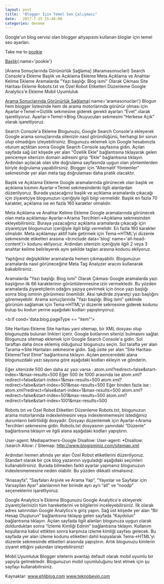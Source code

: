 ```yaml
---
layout: post
title:  "Blogger İçin Temel Seo Çalışması"
date:   2017-7-15 15:48:00
categories: deneme
---
```


Google'un blog servisi olan blogger altyapısını kullanan bloglar için temel seo ayarları.

Take me to [pookie](#pookie)

[Başlık](){:name='pookie'}

[Arama Sonuçlarında Görünürlük Sağlama] (#aramasonuclari)
Search Console'a Ekleme
Başlık ve Açıklama Ekleme
Meta Açıklama ve Anahtar Kelime Ekleme
Aramalarda "Yazı başlığı: Blog ismi" Olarak Çıkması
Site Haritası Ekleme
Robots.txt ve Özel Robot Etiketleri Düzenleme
Google Analytics'e Ekleme
Mobil Uyumluluk



[Arama Sonuçlarında Görünürlük Sağlama](){:name='aramasonuclari'}
Blogun hem blogger listesinde hem de arama motorlarında görünür olması için 
Ayarlar->Temel->Gizlilik sekmesine giderek gerekli ayarları “Evet” olarak işaretliyoruz. 
Ayarlar->Temel->Blog Okuyucuları sekmesini “Herkese Açık” olarak işaretliyoruz.


Search Console'a Ekleme
Blogunuzu, Google Search Console'a ekleyerek Google arama sonuçlarında sitenizin nasıl göründüğünü, herhangi bir sorun olup olmadığını izleyebilirsiniz. Blogunuzu eklemek için Google hesabınızla oturum açtıktan sonra Google Search Console sayfasına gidin. Açılan sayfada sağ üst köşede yer alan “Özellik Ekle” bağlantısına tıklayarak gelen pencereye sitenizin domain adresini girip “Ekle” bağlantısına tıklayın. Ardından açılacak olan site doğrulama sayfasında uygun olan yöntemlerden biriyle doğrulama yapabilirsiniz. Blogger için “Alternatif Yöntemler” sekmesinde yer alan meta tag doğrulaması daha pratik olacaktır.





Başlık ve Açıklama Ekleme
Google aramalarında görünecek olan başlık ve açıklama kısmını Ayarlar->Temel sekmesindenki ilgili alanlardan düzenliyoruz. Burada yazacağınız başlık ve açıklama aramalarda çıkacağı için ziyaretçiye blogunuzun içeriğiyle ilgili bilgi vermelidir. Başlık en fazla 70 karakter, açıklama ise en fazla 160 karakter olmalıdır. 


Meta Açıklama ve Anahtar Kelime Ekleme
Google aramalarında görünecek olan meta açıklamayı Ayarlar->Arama Tercihleri->Açıklama sekmesinden ekleyebilirsiniz. Buraya yazacağınız açıklama aramalarda çıkacağı için ziyaretçiye blogunuzun içeriğiyle ilgili bilgi vermelidir. En fazla 160 karakter olmalıdır. Meta açıklamayı aktif hale getirmek için Tema->HTML'yi düzenle sekmesinde <head></head> etiketleri arasına <b:include data='blog' name='all-head-content'/> kodunu ekliyoruz. Ardından sitenizin içeriğiyle ilgili 2 veya 3 anahtar kelime belirleyerek aynı şekilde <head></head> tagları arasına 
<meta content='anahtar kelime1, anahtar kelime2, anahtar kelime3' name='keywords'/> kodunu ekliyoruz. 

Yaptığınız değişiklikler aramalarda hemen çıkmayabilir. Blogunuzun aramalarda nasıl görüneceğine Meta Tag Analyzer aracını kullanarak bakabilirsiniz.


Aramalarda "Yazı başlığı: Blog ismi" Olarak Çıkması
Google aramalarda yazı başlığının ilk 66 karakterinin görüntülenmesine izin vermektedir. Bu yüzden aramalarda ziyaretçilerin odağını yazıya çevirmek için önce yazı başlığı sonra blog isminin görünmesi önemlidir. Aksi takdirde ziyaretçi yazı başlığını göremeyebilir. Arama sonuçlarında “Yazı başlığı: Blog ismi” şeklinde görünüm sağlamak için Tema->HTML'yi düzenle sekmesine giderek <title>...</title> kodunu bulup bu kodun yerine aşağıdaki kodları yapıştırıyoruz.

<b:if cond='data:blog.pageType == &quot;item&quot;'> 
<title><data:blog.pageName/> | <data:blog.title/></title> 
<b:else/> 
<title><data:blog.pageTitle/></title> 
</b:if> 














Site Haritası Ekleme
Site haritası yani sitemap, bir XML dosyası olup blogunuzda bulunan linkleri içerir. Google botlarının sitenizi bulmasını sağlar. Blogunuza sitemap eklemek için Google Search Console'a gidin. Sol taraftan daha önce eklemiş olduğunuz blogunuzu seçin. Sol tarafta yer alan 
Tarama->Site Haritaları sekmesine gidin. Sağ üstte yer alan “Site Haritası Ekleme/Test Etme” bağlantısına tıklayın. Açılan penceredeki alana blogunuzdaki yazı sayısına göre aşağıdaki kodları ekleyin ve gönderin.

Eğer sitenizde 500 den daha az yazı varsa : 
         atom.xml?redirect=false&start-index=1&max-results=500
Eğer 500 ile 1000 arasında ise 
atom.xml?redirect=false&start-index=1&max-results=500 
atom.xml?redirect=false&start-index=501&max-results=500
Eğer binden fazla ise : 
atom.xml?redirect=false&start-index=1&max-results=500 
atom.xml?redirect=false&start-index=501&max-results=500 
atom.xml?redirect=false&start-index=1001&max-results=500

Robots.txt ve Özel Robot Etiketleri Düzenleme
Robots.txt, blogunuzun arama motorlarında indexlenmesini veya indexlenmemesini istediğimiz durumların belirtildiği dosyadır. Dosyayı düzenlemek için Ayarlar->Arama Tercihleri sekmesine gidin. Robots.txt dosyasının yanındaki “Düzenle” bağlantısına tıklayın ve ilgili alana aşağıdaki kodları yapıştırın.

User-agent: Mediapartners-Google
Disallow:
User-agent: *Disallow: /search
Allow: /
Sitemap: http://www.blogisminiz.com/sitemap.xml

Ardından hemen altında yer alan Özel Robot etiketlerini düzenliyoruz. Standart olarak bir çok blog yazarının uyguladığı aşağıdaki seçimleri kullanabilirsiniz. Burada bilmeden farklı ayarlar yapmanız blogunuzun indexlenmemesine neden olabilir. Bu yüzden dikkatli olmalısınız.

“Anasayfa”, “Sayfaları Arşivle ve Arama Yap”, “Yayınlar ve Sayfalar için Varsayılan Ayar” alanlarının her birinde ayrı ayrı “all” ve “noodp” seçeneklerini işaretliyoruz.






Google Analytics'e Ekleme
Blogunuzu Google Analytics'e ekleyerek ziyaretçilerinizin tüm hareketlerini ve bilgilerini inceleyebilirsiniz. İlk olarak adres satırından Google Analytics'e giriş yapın. Sağ üst köşede yer alan “Bir Hesap Oluşturun” bağlantısına tıklayıp gelen sayfada “Kaydolun” bağlantısına tıklayın. Açılan sayfada ilgili alanları blogunuza uygun olarak doldurduktan sonra “İzleme Kimliği Edinin” bağlantısına tıklayın. Kullanım koşullarına kabul ettikten sonra karşınıza izleme kimliği sayfası gelecek. Bu sayfada yer alan izleme kodunu <script></script> etiketleri dahil kopyalarak
Tema->HTML'yi düzenle sekmesinde <head></head> etiketleri arasında yapıştırın. Artık blogunuzu kimlerin ziyaret ettiğini yakından izleyebilirsiniz!


Mobil Uyumluluk
Blogger sitelerin avantajı default olarak mobil uyumlu bir yapıyla gelmektedir. Blogunuzun mobil uyumluluğunu test etmek için şu sayfayı kullanabilirsiniz.




Kaynaklar:
www.ehliblog.com
www.teknobeyin.com



